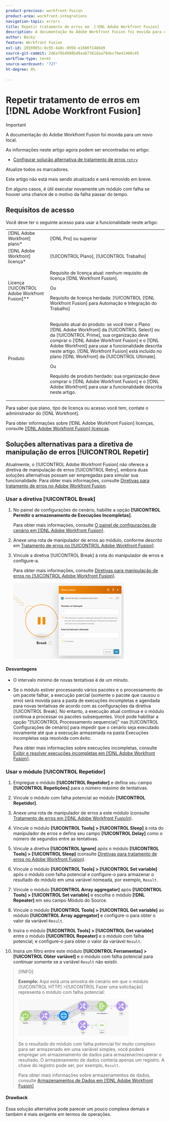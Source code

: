 ```yaml
---
product-previous: workfront-fusion
product-area: workfront-integrations
navigation-topic: errors
title: Repetir tratamento de erros em  [!DNL Adobe Workfront Fusion]
description: A documentação do Adobe Workfront Fusion foi movida para um novo local. Este artigo foi descontinuado, mas contém um link para o novo artigo que aborda essa funcionalidade.
author: Becky
feature: Workfront Fusion
exl-id: 1058905c-6c95-4a8c-8956-e1606f1486d9
source-git-commit: 2d6af8b4988bd9aab7381daa79dec79e41408c45
workflow-type: tm+mt
source-wordcount: '727'
ht-degree: 0%

---
```


# Repetir tratamento de erros em [!DNL Adobe Workfront Fusion]

>[!IMPORTANT]
>
>A documentação do Adobe Workfront Fusion foi movida para um novo local.
>
>As informações neste artigo agora podem ser encontradas no artigo:
>
>* [Configurar solução alternativa de tratamento de erros `retry`](https://experienceleague.adobe.com/docs/workfront-fusion/using/create-scenarios/configure-error-handling/retry.html)
>
>Atualize todos os marcadores.
>
>Este artigo não está mais sendo atualizado e será removido em breve.

Em alguns casos, é útil executar novamente um módulo com falha se houver uma chance de o motivo da falha passar do tempo.

## Requisitos de acesso

Você deve ter o seguinte acesso para usar a funcionalidade neste artigo:

<table style="table-layout:auto">
 <col> 
 <col> 
 <tbody> 
  <tr> 
   <td role="rowheader">[!DNL Adobe Workfront] plano*</td> 
   <td> <p>[!DNL Pro] ou superior</p> </td> 
  </tr> 
  <tr data-mc-conditions=""> 
   <td role="rowheader">[!DNL Adobe Workfront] licença*</td> 
   <td> <p>[!UICONTROL Plano], [!UICONTROL Trabalho]</p> </td> 
  </tr> 
  <tr> 
   <td role="rowheader">Licença [!UICONTROL Adobe Workfront Fusion]**</td> 
   <td>
   <p>Requisito de licença atual: nenhum requisito de licença [!DNL Workfront Fusion].</p>
   <p>Ou</p>
   <p>Requisito de licença herdada: [!UICONTROL [!DNL Workfront Fusion] para Automação e Integração do Trabalho] </p>
   </td> 
  </tr> 
  <tr> 
   <td role="rowheader">Produto</td> 
   <td>
   <p>Requisito atual do produto: se você tiver o Plano [!DNL Adobe Workfront] da [!UICONTROL Select] ou da [!UICONTROL Prime], sua organização deve comprar o [!DNL Adobe Workfront Fusion] e o [!DNL Adobe Workfront] para usar a funcionalidade descrita neste artigo. [!DNL Workfront Fusion] está incluído no plano [!DNL Workfront] da [!UICONTROL Ultimate].</p>
   <p>Ou</p>
   <p>Requisito de produto herdado: sua organização deve comprar o [!DNL Adobe Workfront Fusion] e o [!DNL Adobe Workfront] para usar a funcionalidade descrita neste artigo.</p>
   </td> 
  </tr> 
 </tbody> 
</table>

Para saber que plano, tipo de licença ou acesso você tem, contate o administrador do [!DNL Workfront].

Para obter informações sobre [!DNL Adobe Workfront Fusion] licenças, consulte [[!DNL Adobe Workfront Fusion] licenças](../../workfront-fusion/get-started/license-automation-vs-integration.md).

## Soluções alternativas para a diretiva de manipulação de erros [!UICONTROL Repetir]

Atualmente, o [!UICONTROL Adobe Workfront Fusion] não oferece a diretiva de manipulação de erros [!UICONTROL Retry], embora duas soluções alternativas possam ser empregadas para simular sua funcionalidade. Para obter mais informações, consulte [Diretivas para tratamento de erros no Adobe Workfront Fusion](../../workfront-fusion/errors/directives-for-error-handling.md).

### Usar a diretiva [!UICONTROL Break]

1. No painel de configurações do cenário, habilite a opção **[!UICONTROL Permitir o armazenamento de Execuções Incompletas]**.

   Para obter mais informações, consulte [O painel de configurações de cenário em [!DNL Adobe Workfront Fusion]](../../workfront-fusion/scenarios/scenario-settings-panel.md).

1. Anexe uma rota de manipulador de erros ao módulo, conforme descrito em [Tratamento de erros no [!UICONTROL Adobe Workfront Fusion]](../../workfront-fusion/errors/error-handling.md).
1. Vincule a diretiva [!UICONTROL Break] à rota do manipulador de erros e configure-a.

   Para obter mais informações, consulte [Diretivas para manipulação de erros no [!UICONTROL Adobe Workfront Fusion]](../../workfront-fusion/errors/directives-for-error-handling.md).

   ![](assets/break-directive-350x241.png)

#### Desvantagens

* O intervalo mínimo de novas tentativas é de um minuto.
* Se o módulo estiver processando vários pacotes e o processamento de um pacote falhar, a execução parcial (somente o pacote que causou o erro) será movida para a pasta de execuções incompletas e agendada para novas tentativas de acordo com as configurações da diretiva [!UICONTROL Break]. No entanto, a execução atual continua e o módulo continua a processar os pacotes subsequentes. Você pode habilitar a opção &quot;[!UICONTROL Processamento sequencial]&quot; nas [!UICONTROL Configurações de cenário] para impedir que o cenário seja executado novamente até que a execução armazenada na pasta Execuções incompletas seja resolvida com êxito.

  Para obter mais informações sobre execuções incompletas, consulte [Exibir e resolver execuções incompletas em [!DNL Adobe Workfront Fusion]](../../workfront-fusion/scenarios/view-and-resolve-incomplete-executions.md).

### Usar o módulo [!UICONTROL Repetidor]

1. Empregue o módulo **[!UICONTROL Repetidor]** e defina seu campo **[!UICONTROL Repetições]** para o número máximo de tentativas.
1. Vincule o módulo com falha potencial ao módulo **[!UICONTROL Repetidor]**.
1. Anexe uma rota de manipulador de erros a este módulo (consulte [Tratamento de erros em [!DNL Adobe Workfront Fusio]n](../../workfront-fusion/errors/error-handling.md)).
1. Vincule o módulo **[!UICONTROL Tools] > [!UICONTROL Sleep]** à rota do manipulador de erros e defina seu campo **[!UICONTROL Delay]** como o número de segundos entre as tentativas.

1. Vincule a diretiva **[!UICONTROL Ignore]** após o módulo **[!UICONTROL Tools] > [!UICONTROL Sleep]** (consulte [Diretivas para tratamento de erros no Adobe Workfront Fusion](../../workfront-fusion/errors/directives-for-error-handling.md)).

1. Vincule o módulo **[!UICONTROL Tools] > [!UICONTROL Set variable]** após o módulo com falha potencial e configure-o para armazenar o resultado do módulo em uma variável nomeada, por exemplo, `Result`.

1. Vincule o módulo **[!UICONTROL Array aggregator]** após **[!UICONTROL Tools] > [!UICONTROL Set variable]** e escolha o módulo **[!DNL Repeater]** em seu campo Módulo do Source.

1. Vincule o módulo **[!UICONTROL Tools] > [!UICONTROL Get variable]** ao módulo **[!UICONTROL Array aggregator]** e configure-o para obter o valor da variável `Result`.

1. Insira o módulo **[!UICONTROL Tools] > [!UICONTROL Get variable]** entre o módulo **[!UICONTROL Repeater]** e o módulo com falha potencial, e configure-o para obter o valor da variável `Result`.

1. Insira um filtro entre este módulo **[!UICONTROL Ferramentas] > [!UICONTROL Obter variável]** e o módulo com falha potencial para continuar somente se a variável `Result` não existir.

>[!INFO]
>
>**Exemplo:** Aqui está uma amostra de cenário em que o módulo [!UICONTROL HTTP] >[!UICONTROL Fazer uma solicitação] representa o módulo com falha potencial:
>
>![](assets/http-make-request-350x116.png)
>
>Se o resultado do módulo com falha potencial for muito complexo para ser armazenado em uma variável simples, você poderá empregar um armazenamento de dados para armazenar/recuperar o resultado. O armazenamento de dados conteria apenas um registro. A chave do registro pode ser, por exemplo, `Result`.
>
>Para obter mais informações sobre armazenamentos de dados, consulte [Armazenamentos de Dados em [!DNL Adobe Workfront Fusion]](../../workfront-fusion/modules/data-stores.md)

#### Drawback

Essa solução alternativa pode parecer um pouco complexa demais e também é mais exigente em termos de operações.
